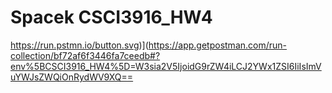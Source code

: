 # Spacek CSCI3916_HW4

https://run.pstmn.io/button.svg)](https://app.getpostman.com/run-collection/bf72af6f3446fa7ceedb#?env%5BCSCI3916_HW4%5D=W3sia2V5IjoidG9rZW4iLCJ2YWx1ZSI6IiIsImVuYWJsZWQiOnRydWV9XQ==
